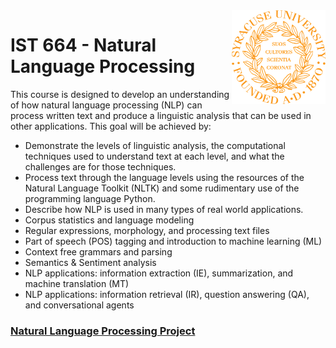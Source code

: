 <img align="right" width="150" height="150" src="https://github.com/dcaley5005/Data_Science/blob/main/Syracuse/Applied%20Data%20Science%20Portfolio/syracuse_logo.png">

# IST 664 - Natural Language Processing

This course is designed to develop an understanding of how natural language processing (NLP) can process written text and produce a linguistic analysis that can be used in other applications. This goal will be achieved by:
- Demonstrate the levels of linguistic analysis, the computational techniques used to understand text at each level, and what the challenges are for those techniques.
- Process text through the language levels using the resources of the Natural Language Toolkit (NLTK) and some rudimentary use of the programming language Python.
- Describe how NLP is used in many types of real­ world applications.
- Corpus statistics and language modeling
- Regular expressions, morphology, and processing text files
- Part of speech (POS) tagging and introduction to machine learning (ML)
- Context­ free grammars and parsing
- Semantics & Sentiment analysis
- NLP applications: information extraction (IE), summarization, and machine translation (MT)
- NLP applications: information retrieval (IR), question answering (QA), and conversational agents

### [Natural Language Processing Project](https://github.com/dcaley5005/Data_Science/blob/main/Syracuse/Applied%20Data%20Science%20Portfolio/IST%20664%20-%20Natural%20Language%20Processing/Classifying%20Movie%20Review%20Project.pdf)
